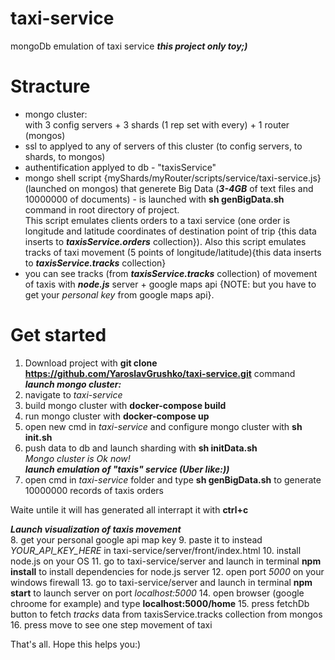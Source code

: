 # taxi-service
mongoDb emulation of taxi service ***this project only toy;)***
# Stracture  
- mongo cluster:  
with 3 config servers + 3 shards (1 rep set with every) + 1 router (mongos)  
- ssl to applyed to any of servers of this cluster (to config servers, to shards, to mongos)
- authentification applyed to db - "taxisService"
- mongo shell script {myShards/myRouter/scripts/service/taxi-service.js} (launched on mongos) that generete Big Data (***3-4GB*** of text files and 10000000 of documents) - is launched with **sh genBigData.sh** command in root directory of project.   
      This script emulates clients orders to a taxi service (one order is longitude and latitude coordinates of destination point of trip {this data inserts to ***taxisService.orders*** collection}). Also this script emulates tracks of taxi movement (5 points of longitude/latitude){this data inserts to ***taxisService.tracks*** collection} 
 - you can see tracks (from ***taxisService.tracks*** collection) of movement of taxis with ***node.js*** server + google maps api {NOTE: but you have to get your *personal key* from google maps api}.    

# Get started

1. Download project with **git clone https://github.com/YaroslavGrushko/taxi-service.git**  command  
***launch mongo cluster:***
2. navigate to *taxi-service* 
3. build mongo cluster with **docker-compose build**  
4. run mongo cluster with **docker-compose up**  
5. open new cmd in *taxi-service* and configure mongo cluster with **sh init.sh**  
6. push data to db and launch sharding with **sh initData.sh**  
*Mongo cluster is Ok now!*   
***launch emulation of "taxis" service (Uber like:))***  
7. open cmd in *taxi-service* folder and type **sh genBigData.sh** to generate 10000000 records of taxis orders  
  
Waite untile it will has generated all interrapt it with **ctrl+c**  

***Launch visualization of taxis movement***  
8. get your personal google api map key
9. paste it to instead *YOUR_API_KEY_HERE* in taxi-service/server/front/index.html
10. install node.js on your OS
11. go to taxi-service/server and launch in terminal **npm install** to install dependencies for node.js server
12. open port *5000* on your windows firewall
13. go to taxi-service/server and launch in terminal **npm start** to launch server on port *localhost:5000*
14. open browser (google chroome for example) and type **localhost:5000/home**
15. press fetchDb button to fetch *tracks* data from taxisService.tracks collection from mongos
16. press move to see one step movement of taxi

That's all. Hope this helps you:)

